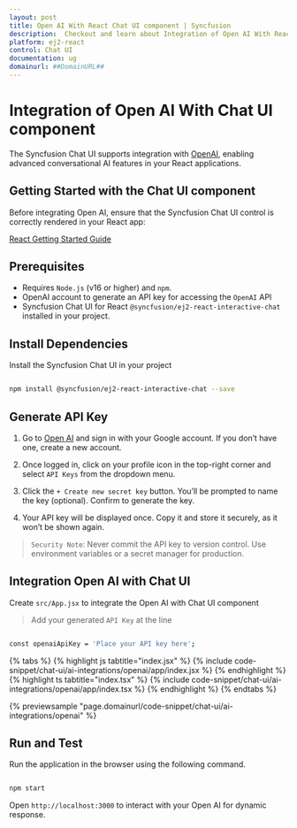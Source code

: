 ```yaml
---
layout: post
title: Open AI With React Chat UI component | Syncfusion
description:  Checkout and learn about Integration of Open AI With React Chat UI component of Syncfusion Essential JS 2 and more details.
platform: ej2-react
control: Chat UI
documentation: ug
domainurl: ##DomainURL##
---
```


# Integration of Open AI With Chat UI component 

The Syncfusion Chat UI supports integration with [OpenAI](https://platform.openai.com/docs/overview), enabling advanced conversational AI features in your React applications.

## Getting Started with the Chat UI component

Before integrating Open AI, ensure that the Syncfusion Chat UI control is correctly rendered in your React app:

[React Getting Started Guide](../getting-started)

## Prerequisites

* Requires `Node.js` (v16 or higher) and `npm`.
* OpenAI account to generate an API key for accessing the `OpenAI` API
* Syncfusion Chat UI for React `@syncfusion/ej2-react-interactive-chat` installed in your project.

## Install Dependencies

Install the Syncfusion Chat UI in your project

```bash 

npm install @syncfusion/ej2-react-interactive-chat --save

```

## Generate API Key

1. Go to [Open AI](https://platform.openai.com/docs/overview) and sign in with your Google account. If you don’t have one, create a new account. 

2. Once logged in, click on your profile icon in the top-right corner and select `API Keys` from the dropdown menu.  

3. Click the `+ Create new secret key` button. You’ll be prompted to name the key (optional). Confirm to generate the key. 

4. Your API key will be displayed once. Copy it and store it securely, as it won’t be shown again.

> `Security Note`: Never commit the API key to version control. Use environment variables or a secret manager for production.

##  Integration Open AI with Chat UI

Create `src/App.jsx` to integrate the Open AI with Chat UI component

> Add your generated `API Key` at the line 

```bash

const openaiApiKey = 'Place your API key here'; 

```

{% tabs %}
{% highlight js tabtitle="index.jsx" %}
{% include code-snippet/chat-ui/ai-integrations/openai/app/index.jsx %}
{% endhighlight %}
{% highlight ts tabtitle="index.tsx" %}
{% include code-snippet/chat-ui/ai-integrations/openai/app/index.tsx %}
{% endhighlight %}
{% endtabs %}

{% previewsample "page.domainurl/code-snippet/chat-ui/ai-integrations/openai" %}

## Run and Test 

Run the application in the browser using the following command.

```bash

npm start

```

Open `http://localhost:3000` to interact with your Open AI for dynamic response.
